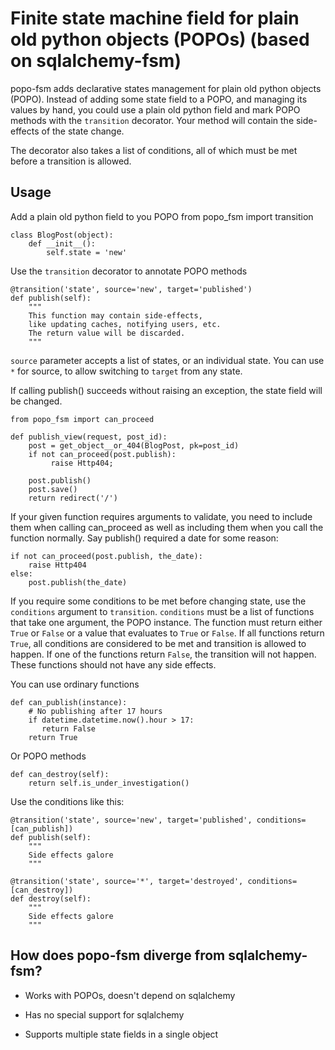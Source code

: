 Finite state machine field for plain old python objects (POPOs) (based on sqlalchemy-fsm)
==============================================================

popo-fsm adds declarative states management for plain old python objects (POPO).
Instead of adding some state field to a POPO, and managing its
values by hand, you could use a plain old python field and mark POPO methods
with the `transition` decorator. Your method will contain the side-effects
of the state change.

The decorator also takes a list of conditions, all of which must be met
before a transition is allowed.

Usage
-----

Add a plain old python field to you POPO
    from popo_fsm import transition

    class BlogPost(object):
        def __init__():
            self.state = 'new'


Use the `transition` decorator to annotate POPO methods

    @transition('state', source='new', target='published')
    def publish(self):
        """
        This function may contain side-effects, 
        like updating caches, notifying users, etc.
        The return value will be discarded.
        """

`source` parameter accepts a list of states, or an individual state.
You can use `*` for source, to allow switching to `target` from any state.

If calling publish() succeeds without raising an exception, the state field
will be changed.

    from popo_fsm import can_proceed

    def publish_view(request, post_id):
        post = get_object__or_404(BlogPost, pk=post_id)
        if not can_proceed(post.publish):
             raise Http404;

        post.publish()
        post.save()
        return redirect('/')


If your given function requires arguments to validate, you need to include them
when calling can_proceed as well as including them when you call the function
normally. Say publish() required a date for some reason:

    if not can_proceed(post.publish, the_date):
        raise Http404
    else:
        post.publish(the_date)

If you require some conditions to be met before changing state, use the
`conditions` argument to `transition`. `conditions` must be a list of functions
that take one argument, the POPO instance.  The function must return either
`True` or `False` or a value that evaluates to `True` or `False`. If all
functions return `True`, all conditions are considered to be met and transition
is allowed to happen. If one of the functions return `False`, the transition
will not happen. These functions should not have any side effects.

You can use ordinary functions

    def can_publish(instance):
        # No publishing after 17 hours
        if datetime.datetime.now().hour > 17:
           return False
        return True

Or POPO methods

    def can_destroy(self):
        return self.is_under_investigation()

Use the conditions like this:

    @transition('state', source='new', target='published', conditions=[can_publish])
    def publish(self):
        """
        Side effects galore
        """

    @transition('state', source='*', target='destroyed', conditions=[can_destroy])
    def destroy(self):
        """
        Side effects galore
        """


How does popo-fsm diverge from sqlalchemy-fsm?
------------------------------------------------

* Works with POPOs, doesn't depend on sqlalchemy

* Has no special support for sqlalchemy

* Supports multiple state fields in a single object

